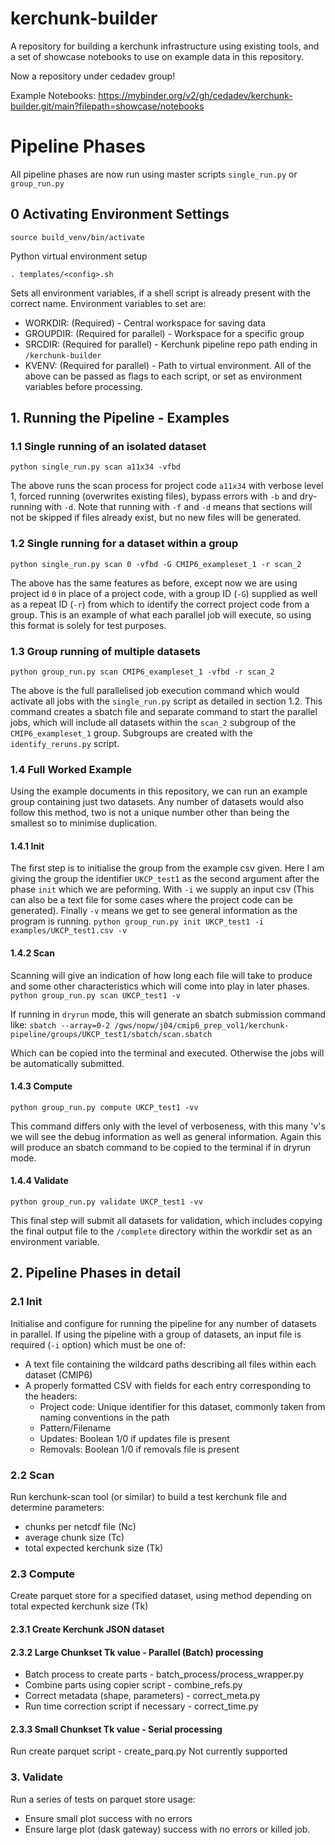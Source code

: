 # kerchunk-builder
A repository for building a kerchunk infrastructure using existing tools, and a set of showcase notebooks to use on example data in this repository.

Now a repository under cedadev group!

Example Notebooks:
https://mybinder.org/v2/gh/cedadev/kerchunk-builder.git/main?filepath=showcase/notebooks

# Pipeline Phases

All pipeline phases are now run using master scripts `single_run.py` or `group_run.py` 

## 0 Activating Environment Settings

`source build_venv/bin/activate`

Python virtual environment setup

`. templates/<config>.sh`

Sets all environment variables, if a shell script is already present with the correct name. Environment variables to set are:
 - WORKDIR: (Required) - Central workspace for saving data
 - GROUPDIR: (Required for parallel) - Workspace for a specific group
 - SRCDIR: (Required for parallel) - Kerchunk pipeline repo path ending in `/kerchunk-builder`
 - KVENV: (Required for parallel) - Path to virtual environment.
All of the above can be passed as flags to each script, or set as environment variables before processing.

## 1. Running the Pipeline - Examples

### 1.1 Single running of an isolated dataset
`python single_run.py scan a11x34 -vfbd`

The above runs the scan process for project code `a11x34` with verbose level 1, forced running (overwrites existing files), bypass errors with `-b` and dry-running with `-d`. Note that running with `-f` and `-d` means that sections will not be skipped if files already exist, but no new files will be generated.

### 1.2 Single running for a dataset within a group
`python single_run.py scan 0 -vfbd -G CMIP6_exampleset_1 -r scan_2`

The above has the same features as before, except now we are using project id `0` in place of a project code, with a group ID (`-G`) supplied as well as a repeat ID (`-r`) from which to identify the correct project code from a group. This is an example of what each parallel job will execute, so using this format is solely for test purposes.

### 1.3 Group running of multiple datasets
`python group_run.py scan CMIP6_exampleset_1 -vfbd -r scan_2`

The above is the full parallelised job execution command which would activate all jobs with the `single_run.py` script as detailed in section 1.2. This command creates a sbatch file and separate command to start the parallel jobs, which will include all datasets within the `scan_2` subgroup of the `CMIP6_exampleset_1` group. Subgroups are created with the `identify_reruns.py` script.

### 1.4 Full Worked Example
Using the example documents in this repository, we can run an example group containing just two datasets. Any number of datasets would also follow this method, two is not a unique number other than being the smallest so to minimise duplication.

#### 1.4.1 Init
The first step is to initialise the group from the example csv given. Here I am giving the group the identifier `UKCP_test1` as the second argument after the phase `init` which we are peforming. With `-i` we supply an input csv (This can also be a text file for some cases where the project code can be generated). Finally `-v` means we get to see general information as the program is running.
`python group_run.py init UKCP_test1 -i examples/UKCP_test1.csv -v`

#### 1.4.2 Scan
Scanning will give an indication of how long each file will take to produce and some other characteristics which will come into play in later phases.
`python group_run.py scan UKCP_test1 -v`

If running in `dryrun` mode, this will generate an sbatch submission command like:
`sbatch --array=0-2 /gws/nopw/j04/cmip6_prep_vol1/kerchunk-pipeline/groups/UKCP_test1/sbatch/scan.sbatch`

Which can be copied into the terminal and executed. Otherwise the jobs will be automatically submitted.

#### 1.4.3 Compute
`python group_run.py compute UKCP_test1 -vv`

This command differs only with the level of verboseness, with this many 'v's we will see the debug information as well as general information. Again this will produce an sbatch command to be copied to the terminal if in dryrun mode.

#### 1.4.4 Validate
`python group_run.py validate UKCP_test1 -vv`

This final step will submit all datasets for validation, which includes copying the final output file to the `/complete` directory within the workdir set as an environment variable.


## 2. Pipeline Phases in detail

### 2.1 Init
Initialise and configure for running the pipeline for any number of datasets in parallel.
If using the pipeline with a group of datasets, an input file is required (`-i` option) which must be one of:
 - A text file containing the wildcard paths describing all files within each dataset (CMIP6)
 - A properly formatted CSV with fields for each entry corresponding to the headers:
   - Project code: Unique identifier for this dataset, commonly taken from naming conventions in the path
   - Pattern/Filename
   - Updates: Boolean 1/0 if updates file is present
   - Removals: Boolean 1/0 if removals file is present

### 2.2 Scan
Run kerchunk-scan tool (or similar) to build a test kerchunk file and determine parameters:
 - chunks per netcdf file (Nc)
 - average chunk size (Tc)
 - total expected kerchunk size (Tk)

### 2.3 Compute
Create parquet store for a specified dataset, using method depending on total expected kerchunk size (Tk)

#### 2.3.1 Create Kerchunk JSON dataset

#### 2.3.2 Large Chunkset Tk value - Parallel (Batch) processing
 - Batch process to create parts        - batch_process/process_wrapper.py
 - Combine parts using copier script    - combine_refs.py
 - Correct metadata (shape, parameters) - correct_meta.py
 - Run time correction script if necessary - correct_time.py

#### 2.3.3 Small Chunkset Tk value - Serial processing
Run create parquet script - create_parq.py
Not currently supported

### 3. Validate
Run a series of tests on parquet store usage:
 - Ensure small plot success with no errors
 - Ensure large plot (dask gateway) success with no errors or killed job.
